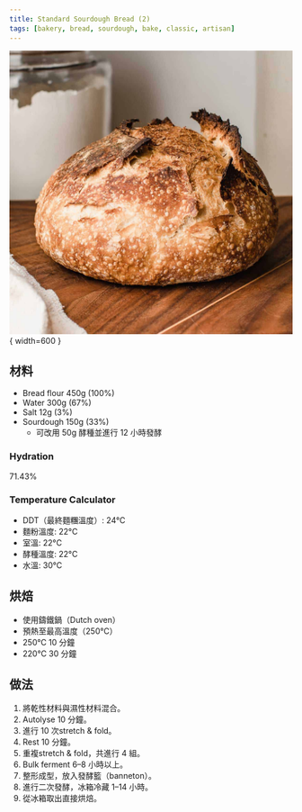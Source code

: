 ```yaml
---
title: Standard Sourdough Bread (2)
tags: [bakery, bread, sourdough, bake, classic, artisan]
---
```


![Standard Sourdough Bread (2)](../../images/standard-sourdough-bread-1.jpg){ width=600 }

## 材料
- Bread flour 450g (100%)  
- Water 300g (67%)  
- Salt 12g (3%)  
- Sourdough 150g (33%)  
  - 可改用 50g 酵種並進行 12 小時發酵  

### Hydration
71.43%  

### Temperature Calculator
- DDT（最終麵糰溫度）: 24°C  
- 麵粉溫度: 22°C  
- 室溫: 22°C  
- 酵種溫度: 22°C  
- 水溫: 30°C  

## 烘焙
- 使用鑄鐵鍋（Dutch oven）  
- 預熱至最高溫度（250°C）  
- 250°C 10 分鐘  
- 220°C 30 分鐘  

## 做法
1. 將乾性材料與濕性材料混合。  
2. Autolyse 10 分鐘。  
3. 進行 10 次stretch & fold。  
4. Rest 10 分鐘。  
5. 重複stretch & fold，共進行 4 組。  
6. Bulk ferment 6–8 小時以上。  
7. 整形成型，放入發酵籃（banneton）。  
8. 進行二次發酵，冰箱冷藏 1–14 小時。  
9. 從冰箱取出直接烘焙。  
